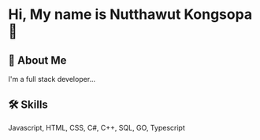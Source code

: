 
# Hi, My name is Nutthawut Kongsopa 👋


## 🚀 About Me
I'm a full stack developer...


## 🛠 Skills
Javascript, HTML, CSS, C#, C++, SQL, GO, Typescript

